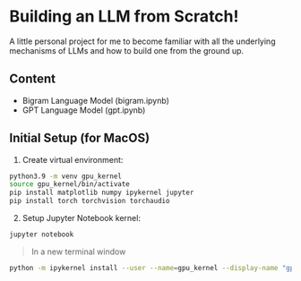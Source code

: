 # Building an LLM from Scratch!

A little personal project for me to become familiar with all the underlying mechanisms of LLMs and how to build one from the ground up.

## Content

- Bigram Language Model (bigram.ipynb)
- GPT Language Model (gpt.ipynb)

## Initial Setup (for MacOS)

1. Create virtual environment:

```bash
python3.9 -m venv gpu_kernel
source gpu_kernel/bin/activate
pip install matplotlib numpy ipykernel jupyter
pip install torch torchvision torchaudio
```

2. Setup Jupyter Notebook kernel:

```bash
jupyter notebook
```

> In a new terminal window

```bash
python -m ipykernel install --user --name=gpu_kernel --display-name "gpu kernel"
```
